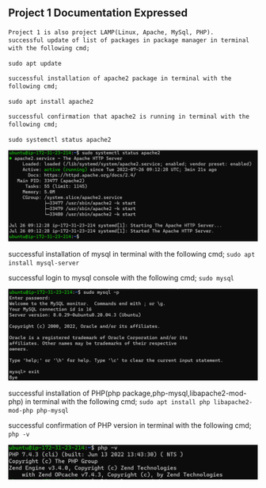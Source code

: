 ## Project 1 Documentation Expressed

 	Project 1 is also project LAMP(Linux, Apache, MySql, PHP).
    successful update of list of packages in package manager in terminal with the following cmd; 
`sudo apt update`

    successful installation of apache2 package in terminal with the following cmd; 
`sudo apt install apache2`
    
    successful confirmation that apache2 is running in terminal with the following cmd; 
`sudo systemctl status apache2`

![apache stat](apache_stat.PNG)

successful installation of mysql in terminal with the following cmd; 
`sudo apt install mysql-server`

successful login to mysql console with the following cmd;
`sudo mysql`

![sudo stat](mysql_stat.PNG)

successful installation of PHP(php package,php-mysql,libapache2-mod-php) in terminal with the following cmd;
`sudo apt install php libapache2-mod-php php-mysql`

successful confirmation of PHP version in terminal with the following cmd; 
`php -v`

![php stat](php_stat.PNG)